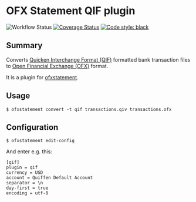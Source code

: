 OFX Statement QIF plugin
========================

![Workflow Status](https://github.com/robvadai/ofxstatement-qif/actions/workflows/test.yaml/badge.svg)
[![Coverage Status](https://coveralls.io/repos/github/robvadai/ofxstatement-qif/badge.svg?branch=main)](https://coveralls.io/github/robvadai/ofxstatement-qif?branch=main)
[![Code style: black](https://img.shields.io/badge/code%20style-black-000000.svg)](https://github.com/psf/black)

## Summary

Converts [Quicken Interchange Format (QIF)](https://en.wikipedia.org/wiki/Quicken_Interchange_Format) formatted bank transaction files to [Open Financial Exchange (OFX)](https://en.wikipedia.org/wiki/Open_Financial_Exchange) format.

It is a plugin for [ofxstatement](https://github.com/kedder/ofxstatement).

## Usage
```shell
$ ofxstatement convert -t qif transactions.qiv transactions.ofx
```
## Configuration
```shell
$ ofxstatement edit-config
```
And enter e.g. this:
```
[qif]
plugin = qif
currency = USD
account = Quiffen Default Account
separator = \n
day-first = true
encoding = utf-8
```